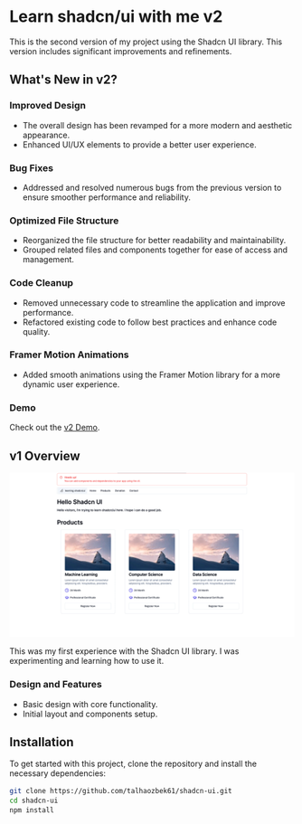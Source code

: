 # Learn shadcn/ui with me v2

This is the second version of my project using the Shadcn UI library. This version includes significant improvements and refinements.

## What's New in v2?

### Improved Design

- The overall design has been revamped for a more modern and aesthetic appearance.
- Enhanced UI/UX elements to provide a better user experience.

### Bug Fixes

- Addressed and resolved numerous bugs from the previous version to ensure smoother performance and reliability.

### Optimized File Structure

- Reorganized the file structure for better readability and maintainability.
- Grouped related files and components together for ease of access and management.

### Code Cleanup

- Removed unnecessary code to streamline the application and improve performance.
- Refactored existing code to follow best practices and enhance code quality.

### Framer Motion Animations

- Added smooth animations using the Framer Motion library for a more dynamic user experience.

### Demo

Check out the [v2 Demo](https://learning-shadcn-ui.vercel.app/).

## v1 Overview

![v1 Overview](public/assets/v1-overview.gif)

This was my first experience with the Shadcn UI library. I was experimenting and learning how to use it.

### Design and Features

- Basic design with core functionality.
- Initial layout and components setup.

## Installation

To get started with this project, clone the repository and install the necessary dependencies:

```bash
git clone https://github.com/talhaozbek61/shadcn-ui.git
cd shadcn-ui
npm install
```
